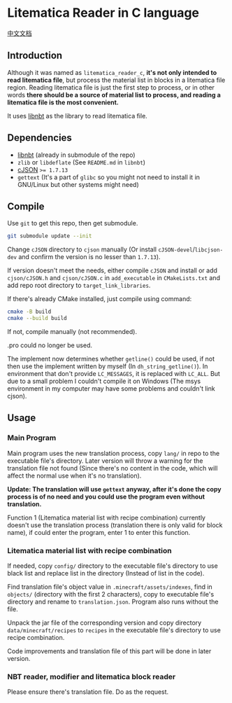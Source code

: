 # Litematica Reader in C language

[中文文档](README_zh.md)

## Introduction

Although it was named as `litematica_reader_c`, **it's not only intended to read litematica file**, but process the material list in blocks in a litematica file region. Reading litematica file is just the first step to process, or in other words **there should be a source of material list to process, and reading a litematica file is the most convenient.**

It uses [libnbt](https://github.com/djytw/libnbt) as the library to read litematica file.

## Dependencies

- [libnbt](https://github.com/djytw/libnbt) (already in submodule of the repo)
- `zlib` or `libdeflate` (See `README.md` in `libnbt`)
- [cJSON](https://github.com/DaveGamble/cJSON) `>= 1.7.13`
- `gettext` (It's a part of `glibc` so you might not need to install it in GNU/Linux but other systems might need)

## Compile

Use `git` to get this repo, then get submodule.

```bash
git submodule update --init
```

Change `cJSON` directory to `cjson` manually (Or install `cJSON-devel`/`libcjson-dev` and confirm the version is no lesser than `1.7.13`).

If version doesn't meet the needs, either compile `cJSON` and install or add `cjson/cJSON.h` and `cjson/cJSON.c` in `add_executable` in `CMakeLists.txt` and add repo root directory to `target_link_libraries`.

If there's already CMake installed, just compile using command:

```bash
cmake -B build
cmake --build build
```

If not, compile manually (not recommended).

.pro could no longer be used.

The implement now determines whether `getline()` could be used, if not then use the implement written by myself (In `dh_string_getline()`). In environment that don't provide `LC_MESSAGES`, it is replaced with `LC_ALL`. But due to a small problem I couldn't compile it on Windows (The msys environment in my computer may have some problems and couldn't link cjson).

## Usage

### Main Program

Main program uses the new translation process, copy `lang/` in repo to the executable file's directory. Later version will throw a warning for the translation file not found (Since there's no content in the code, which will affect the normal use when it's no translation).

**Update: The translation will use `gettext` anyway, after it's done the copy process is of no need and you could use the program even without translation.**

Function 1 (Litematica material list with recipe combination) currently doesn't use the translation process (translation there is only valid for block name), if could enter the program, enter 1 to enter this function.

### Litematica material list with recipe combination

If needed, copy `config/` directory to the executable file's directory to use black list and replace list in the directory (Instead of list in the code).

Find translation file's object value in `.minecraft/assets/indexes`, find in `objects/` (directory with the first 2 characters), copy to executable file's directory and rename to `translation.json`. Program also runs without the file.

Unpack the jar file of the corresponding version and copy directory `data/minecraft/recipes` to `recipes` in the executable file's directory to use recipe combination.

Code improvements and translation file of this part will be done in later version.

### NBT reader, modifier and litematica block reader

Please ensure there's translation file. Do as the request.
